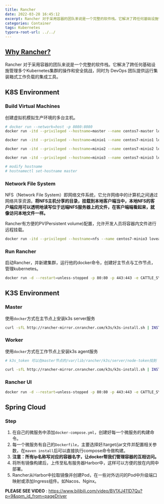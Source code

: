 ```yaml
---
title: Rancher
date: 2022-03-28 16:45:12
excerpt: Rancher 对于采用容器的团队来说是一个完整的软件栈。它解决了跨任何基础设施管理多个Kubernetes集群的操作和安全挑战，同时为 DevOps 团队提供运行集装箱式工作负载的集成工具。
categories: Container
tags: Kubernetes
typora-root-url: ../../
---
```


## [Why Rancher?](https://docs.rancher.cn/docs/rancher2.5/overview/_index)

Rancher 对于采用容器的团队来说是一个完整的软件栈。它解决了跨任何基础设施管理多个Kubernetes集群的操作和安全挑战，同时为 DevOps 团队提供运行集装箱式工作负载的集成工具。

## K8S Environment

### Build Virtual Machines

创建虚拟机模拟生产环境的多台主机。

```Bash
# docker run --network=host -p 8080:8080
docker run -itd --privileged --hostname=master --name centos7-master loveaeen/centos-docker:1.0 /usr/sbin/init

docker run -itd --privileged --hostname=minio1 --name centos7-minio1 loveaeen/centos-docker:1.0 /usr/sbin/init

docker run -itd --privileged --hostname=minio2 --name centos7-minio2 loveaeen/centos-docker:1.0 /usr/sbin/init

docker run -itd --privileged --hostname=minio3 --name centos7-minio3 loveaeen/centos-docker:1.0 /usr/sbin/init

# modify hostname
# hostnamectl set-hostname master
```

### Network File System

NFS（Network File System）即网络文件系统，它允许网络中的计算机之间通过网络共享资源。**将NFS主机分享的目录，挂载到本地客户端当中，本地NFS的客户端应用可以透明地读写位于远端NFS服务器上的文件，在客户端端看起来，就像访问本地文件一样。**

Rancher有方便的PV(Persistent volume)配置，允许开发人员将容器内文件进行远程挂载。

```Bash
docker run -itd --privileged --hostname=nfs --name centos7-minio3 loveaeen/centos-docker:1.0 /usr/sbin/init
```

### Run Rancher

启动Rancher，并新建集群，运行他的docker命令，创建好主节点与工作节点，管理kubernetes。

```Bash
docker run -d --restart=unless-stopped -p 80:80 -p 443:443 -e CATTLE_SYSTEM_DEFAULT_REGISTRY=registry.cn-hangzhou.aliyuncs.com -e CATTLE_BOOTSTRAP_PASSWORD=admin --privileged rancher/rancher:v2.6.0
```

## K3S Environment

### Master

使用`docker`方式在主节点上安装k3s server服务

```Bash
curl -sfL http://rancher-mirror.cnrancher.com/k3s/k3s-install.sh | INSTALL_K3S_MIRROR=cn sh -s - --docker
```

### Worker

使用`docker`方式在工作节点上安装k3s agent服务

```Bash
# k3s_token 可以在master节点的/var/lib/rancher/k3s/server/node-token找到

curl -sfL http://rancher-mirror.cnrancher.com/k3s/k3s-install.sh | INSTALL_K3S_MIRROR=cn K3S_URL=https://110.42.229.50:6443 K3S_TOKEN=K105e759bc78f55939faf9fd8c6018f2df53390e2572ef18d80180b71af65455895::server:992cc950fe1898069d48ff826912bcc6 sh -
```

### Rancher UI

```Bash
docker run -d --restart=unless-stopped -p 80:80 -p 443:443 -e CATTLE_SYSTEM_DEFAULT_REGISTRY=registry.cn-hangzhou.aliyuncs.com -e CATTLE_BOOTSTRAP_PASSWORD=admin --privileged rancher/rancher:v2.6.0
```

## Spring Cloud

### Step

1. 在自己的微服务中添加`docker-compose.yml`，创建好每一个微服务的构建命令。
2. 每一个微服务有自己的`Dockerfile`，主要选择好/target/jar文件并配置相关参数，在`maven install`后可以直接执行compose命令做构建。
3. **注意：所有ip名称写对应的容器名字，让docker帮我们管理容器的互相访问。**
4. 将所有镜像构建后，上传至私有服务器Harbor中，这样可以方便的放在内网中部署。
5. Rancher从Harbor中拉取镜像并创建Pod，在一些对外访问的Pod中升级端口映射或添加Ingress组件。如Nacos、Nginx。

**PLEASE SEE VIDEO** : https://www.bilibili.com/video/BV1XJ411D7Qu?p=9&spm_id_from=pageDriver